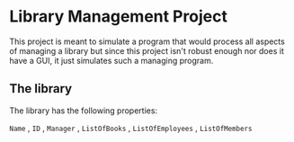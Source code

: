 # Library Management Project

This project is meant to simulate a program that would process all aspects of managing a library but since this project isn't robust enough nor does it have a GUI, it just simulates such
a managing program.

## The library

The library has the following properties:

`Name` , `ID` , `Manager` , `ListOfBooks` , `ListOfEmployees` , `ListOfMembers`
